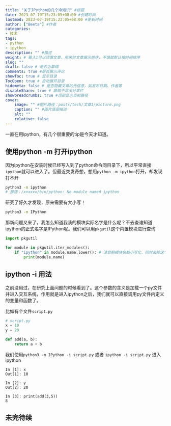 ```yaml
---
title: "关于IPython的几个冷知识" #标题
date: 2023-07-19T15:23:05+08:00 #创建时间
lastmod: 2023-07-19T15:23:05+08:00 #更新时间
author: ["Beeta"] #作者
categories: 
- 技术
tags: 
- python
- ipython
description: "" #描述
weight: # 输入1可以顶置文章，用来给文章展示排序，不填就默认按时间排序
slug: ""
draft: false # 是否为草稿
comments: true #是否展示评论
showToc: true # 显示目录
TocOpen: true # 自动展开目录
hidemeta: false # 是否隐藏文章的元信息，如发布日期、作者等
disableShare: true # 底部不显示分享栏
showbreadcrumbs: true #顶部显示当前路径
cover:
    image: "" #图片路径：posts/tech/文章1/picture.png
    caption: "" #图片底部描述
    alt: ""
    relative: false
---
```

一直在用ipython，有几个很重要的tip是今天才知道。

## 使用python -m 打开ipython

因为ipython在安装时候已经写入到了python命令同目录下，所以平常直接`ipython`就可以进入了。但最近突发奇想，想用`python -m ipython`打开，却发现打不开

```bash
python3 -m ipython
# 报错：/xxxxxx/bin/python: No module named ipython
```

研究了好久才发现，原来需要有大小写！

```bash
python3 -m IPython
```

那新问题又来了，我怎么知道我装的模块实际名字是什么呢？不去查谁知道ipython的正式名字是IPython呢。我们可以用`pkgutil`这个内置模块进行查询

```python
import pkgutil

for module in pkgutil.iter_modules():
    if "ipython" in module.name.lower(): # 注意把模块名都小写化，同时去除这个条件也可以输出所有的模块名字
        print(module.name) 
```

## ipython -i 用法

之前没用过，在研究上面问题的时候看到了。这个参数的含义是加载一个py文件并进入交互系统，作用就是进入ipython之后，我们就可以直接调用py文件内定义的变量和函数了。

比如有个文件`script.py`

```python
# script.py
x = 10
y = 20

def add(a, b):
    return a + b

```

我们使用`python3 -m IPython -i script.py` 或者 `ipython -i script.py` 进入ipython

```text
In [1]: x
Out[1]: 10

In [2]: y
Out[2]: 20

In [3]: print(add(3,5))
8

```

## 未完待续

